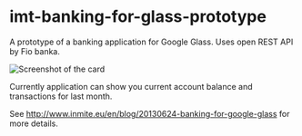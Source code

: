 imt-banking-for-glass-prototype
===============================

A prototype of a banking application for Google Glass. Uses open REST API by Fio banka.

![Screenshot of the card](https://raw.github.com/inmite/imt-banking-for-glass-prototype/master/Design/fio-banking-for-glass.png)

Currently application can show you current account balance and transactions for last month.

See http://www.inmite.eu/en/blog/20130624-banking-for-google-glass for more details.